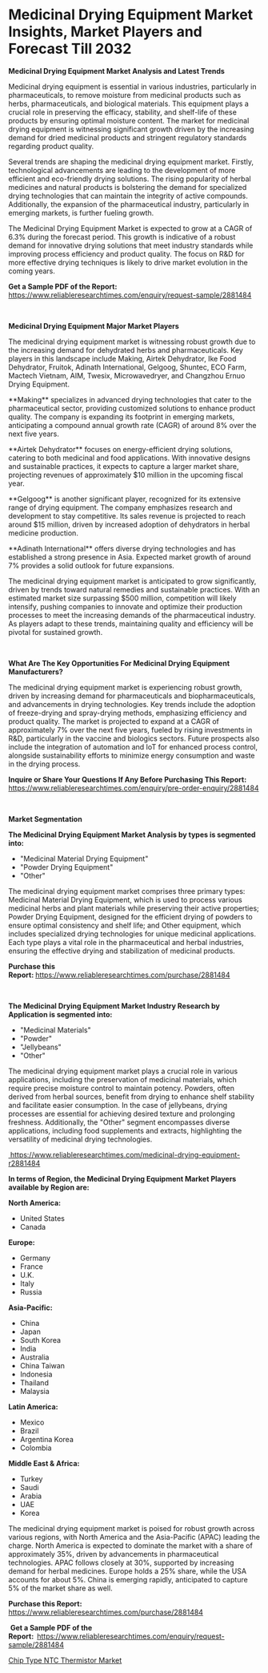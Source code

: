 <p><h1>Medicinal Drying Equipment Market Insights, Market Players and Forecast Till 2032</h1></p><p><strong>Medicinal Drying Equipment Market Analysis and Latest Trends</strong></p>
<p><p>Medicinal drying equipment is essential in various industries, particularly in pharmaceuticals, to remove moisture from medicinal products such as herbs, pharmaceuticals, and biological materials. This equipment plays a crucial role in preserving the efficacy, stability, and shelf-life of these products by ensuring optimal moisture content. The market for medicinal drying equipment is witnessing significant growth driven by the increasing demand for dried medicinal products and stringent regulatory standards regarding product quality.</p><p>Several trends are shaping the medicinal drying equipment market. Firstly, technological advancements are leading to the development of more efficient and eco-friendly drying solutions. The rising popularity of herbal medicines and natural products is bolstering the demand for specialized drying technologies that can maintain the integrity of active compounds. Additionally, the expansion of the pharmaceutical industry, particularly in emerging markets, is further fueling growth.</p><p>The Medicinal Drying Equipment Market is expected to grow at a CAGR of 6.3% during the forecast period. This growth is indicative of a robust demand for innovative drying solutions that meet industry standards while improving process efficiency and product quality. The focus on R&D for more effective drying techniques is likely to drive market evolution in the coming years.</p></p>
<p><strong>Get a Sample PDF of the Report:&nbsp;</strong> <a href="https://www.reliableresearchtimes.com/enquiry/request-sample/2881484?utm_campaign=2273&utm_medium=2&utm_source=Github&utm_content=ia&utm_term=12032025&utm_id=medicinal-drying-equipment">https://www.reliableresearchtimes.com/enquiry/request-sample/2881484</a></p>
<p>&nbsp;</p>
<p><strong>Medicinal Drying Equipment Major Market Players</strong></p>
<p><p>The medicinal drying equipment market is witnessing robust growth due to the increasing demand for dehydrated herbs and pharmaceuticals. Key players in this landscape include Making, Airtek Dehydrator, Ike Food Dehydrator, Fruitok, Adinath International, Gelgoog, Shuntec, ECO Farm, Mactech Vietnam, AIM, Twesix, Microwavedryer, and Changzhou Ernuo Drying Equipment.</p><p>**Making** specializes in advanced drying technologies that cater to the pharmaceutical sector, providing customized solutions to enhance product quality. The company is expanding its footprint in emerging markets, anticipating a compound annual growth rate (CAGR) of around 8% over the next five years.</p><p>**Airtek Dehydrator** focuses on energy-efficient drying solutions, catering to both medicinal and food applications. With innovative designs and sustainable practices, it expects to capture a larger market share, projecting revenues of approximately $10 million in the upcoming fiscal year.</p><p>**Gelgoog** is another significant player, recognized for its extensive range of drying equipment. The company emphasizes research and development to stay competitive. Its sales revenue is projected to reach around $15 million, driven by increased adoption of dehydrators in herbal medicine production.</p><p>**Adinath International** offers diverse drying technologies and has established a strong presence in Asia. Expected market growth of around 7% provides a solid outlook for future expansions.</p><p>The medicinal drying equipment market is anticipated to grow significantly, driven by trends toward natural remedies and sustainable practices. With an estimated market size surpassing $500 million, competition will likely intensify, pushing companies to innovate and optimize their production processes to meet the increasing demands of the pharmaceutical industry. As players adapt to these trends, maintaining quality and efficiency will be pivotal for sustained growth.</p></p>
<p>&nbsp;</p>
<p><strong>What Are The Key Opportunities For Medicinal Drying Equipment Manufacturers?</strong></p>
<p><p>The medicinal drying equipment market is experiencing robust growth, driven by increasing demand for pharmaceuticals and biopharmaceuticals, and advancements in drying technologies. Key trends include the adoption of freeze-drying and spray-drying methods, emphasizing efficiency and product quality. The market is projected to expand at a CAGR of approximately 7% over the next five years, fueled by rising investments in R&D, particularly in the vaccine and biologics sectors. Future prospects also include the integration of automation and IoT for enhanced process control, alongside sustainability efforts to minimize energy consumption and waste in the drying process.</p></p>
<p><strong>Inquire or Share Your Questions If Any Before Purchasing This Report:</strong> <a href="https://www.reliableresearchtimes.com/enquiry/pre-order-enquiry/2881484?utm_campaign=2273&utm_medium=2&utm_source=Github&utm_content=ia&utm_term=12032025&utm_id=medicinal-drying-equipment">https://www.reliableresearchtimes.com/enquiry/pre-order-enquiry/2881484</a></p>
<p>&nbsp;</p>
<p><strong>Market Segmentation</strong></p>
<p><strong>The Medicinal Drying Equipment Market Analysis by types is segmented into:</strong></p>
<p><ul><li>"Medicinal Material Drying Equipment"</li><li>"Powder Drying Equipment"</li><li>"Other"</li></ul></p>
<p><p>The medicinal drying equipment market comprises three primary types: Medicinal Material Drying Equipment, which is used to process various medicinal herbs and plant materials while preserving their active properties; Powder Drying Equipment, designed for the efficient drying of powders to ensure optimal consistency and shelf life; and Other equipment, which includes specialized drying technologies for unique medicinal applications. Each type plays a vital role in the pharmaceutical and herbal industries, ensuring the effective drying and stabilization of medicinal products.</p></p>
<p><strong>Purchase this Report:&nbsp;</strong><a href="https://www.reliableresearchtimes.com/purchase/2881484?utm_campaign=2273&utm_medium=2&utm_source=Github&utm_content=ia&utm_term=12032025&utm_id=medicinal-drying-equipment">https://www.reliableresearchtimes.com/purchase/2881484</a></p>
<p>&nbsp;</p>
<p><strong>The Medicinal Drying Equipment Market Industry Research by Application is segmented into:</strong></p>
<p><ul><li>"Medicinal Materials"</li><li>"Powder"</li><li>"Jellybeans"</li><li>"Other"</li></ul></p>
<p><p>The medicinal drying equipment market plays a crucial role in various applications, including the preservation of medicinal materials, which require precise moisture control to maintain potency. Powders, often derived from herbal sources, benefit from drying to enhance shelf stability and facilitate easier consumption. In the case of jellybeans, drying processes are essential for achieving desired texture and prolonging freshness. Additionally, the "Other" segment encompasses diverse applications, including food supplements and extracts, highlighting the versatility of medicinal drying technologies.</p></p>
<p><a href="https://www.reliableresearchtimes.com/medicinal-drying-equipment-r2881484?utm_campaign=2273&utm_medium=2&utm_source=Github&utm_content=ia&utm_term=12032025&utm_id=medicinal-drying-equipment">&nbsp;https://www.reliableresearchtimes.com/medicinal-drying-equipment-r2881484</a></p>
<p><strong>In terms of Region, the Medicinal Drying Equipment Market Players available by Region are:</strong></p>
<p>
    <p> <strong> North America: </strong>
        <ul>
            <li>United States</li>
            <li>Canada</li>
        </ul>
        </p> 
    <p> <strong> Europe: </strong>
        <ul>
            <li>Germany</li>
            <li>France</li>
            <li>U.K.</li>
            <li>Italy</li>
            <li>Russia</li>
        </ul>
        </p> 
    <p> <strong> Asia-Pacific: </strong>
        <ul>
            <li>China</li>
            <li>Japan</li>
            <li>South Korea</li>
            <li>India</li>
            <li>Australia</li>
            <li>China Taiwan</li>
            <li>Indonesia</li>
            <li>Thailand</li>
            <li>Malaysia</li>
        </ul>
        </p> 
    <p> <strong> Latin America: </strong>
        <ul>
            <li>Mexico</li>
            <li>Brazil</li>
            <li>Argentina Korea</li>
            <li>Colombia</li>
        </ul>
        </p> 
    <p> <strong> Middle East & Africa: </strong>
        <ul>
            <li>Turkey</li>
            <li>Saudi</li>
            <li>Arabia</li>
            <li>UAE</li>
            <li>Korea</li>
        </ul>
    </p>
    </p>
<p><p>The medicinal drying equipment market is poised for robust growth across various regions, with North America and the Asia-Pacific (APAC) leading the charge. North America is expected to dominate the market with a share of approximately 35%, driven by advancements in pharmaceutical technologies. APAC follows closely at 30%, supported by increasing demand for herbal medicines. Europe holds a 25% share, while the USA accounts for about 5%. China is emerging rapidly, anticipated to capture 5% of the market share as well.</p></p>
<p><strong>Purchase this Report: </strong><a href="https://www.reliableresearchtimes.com/purchase/2881484?utm_campaign=2273&utm_medium=2&utm_source=Github&utm_content=ia&utm_term=12032025&utm_id=medicinal-drying-equipment">https://www.reliableresearchtimes.com/purchase/2881484</a></p>
<p>&nbsp;<strong>Get a Sample PDF of the Report:&nbsp;&nbsp;</strong><a href="https://www.reliableresearchtimes.com/enquiry/request-sample/2881484?utm_campaign=2273&utm_medium=2&utm_source=Github&utm_content=ia&utm_term=12032025&utm_id=medicinal-drying-equipment">https://www.reliableresearchtimes.com/enquiry/request-sample/2881484</a></p>
<p><strong></strong></p>
<p><p><a href="https://github.com/tambraunrue691969/Market-Research-Report-List-1/blob/main/chip-type-ntc-thermistor-market.md?utm_campaign=2273&utm_medium=2&utm_source=Github&utm_content=ia&utm_term=12032025&utm_id=medicinal-drying-equipment">Chip Type NTC Thermistor Market</a></p></p>